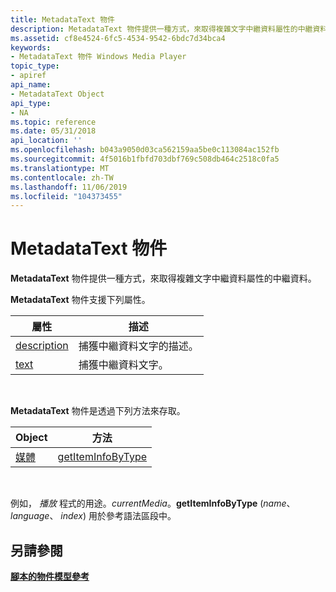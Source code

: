 ```yaml
---
title: MetadataText 物件
description: MetadataText 物件提供一種方式，來取得複雜文字中繼資料屬性的中繼資料。
ms.assetid: cf8e4524-6fc5-4534-9542-6bdc7d34bca4
keywords:
- MetadataText 物件 Windows Media Player
topic_type:
- apiref
api_name:
- MetadataText Object
api_type:
- NA
ms.topic: reference
ms.date: 05/31/2018
api_location: ''
ms.openlocfilehash: b043a9050d03ca562159aa5be0c113084ac152fb
ms.sourcegitcommit: 4f5016b1fbfd703dbf769c508db464c2518c0fa5
ms.translationtype: MT
ms.contentlocale: zh-TW
ms.lasthandoff: 11/06/2019
ms.locfileid: "104373455"
---
```

# <a name="metadatatext-object"></a>MetadataText 物件

**MetadataText** 物件提供一種方式，來取得複雜文字中繼資料屬性的中繼資料。

**MetadataText** 物件支援下列屬性。



| 屬性                                    | 描述                                   |
|---------------------------------------------|-----------------------------------------------|
| [description](metadatatext-description.md) | 捕獲中繼資料文字的描述。 |
| [text](metadatatext-text.md)               | 捕獲中繼資料文字。                  |



 

**MetadataText** 物件是透過下列方法來存取。



| Object                    | 方法                                           |
|---------------------------|--------------------------------------------------|
| [媒體](media-object.md) | [getItemInfoByType](media-getiteminfobytype.md) |



 

例如， *播放* 程式的用途。*currentMedia*。**getItemInfoByType** (*name*、 *language*、 *index*) 用於參考語法區段中。

## <a name="see-also"></a>另請參閱

<dl> <dt>

[**腳本的物件模型參考**](object-model-reference-for-scripting.md)
</dt> </dl>

 

 




